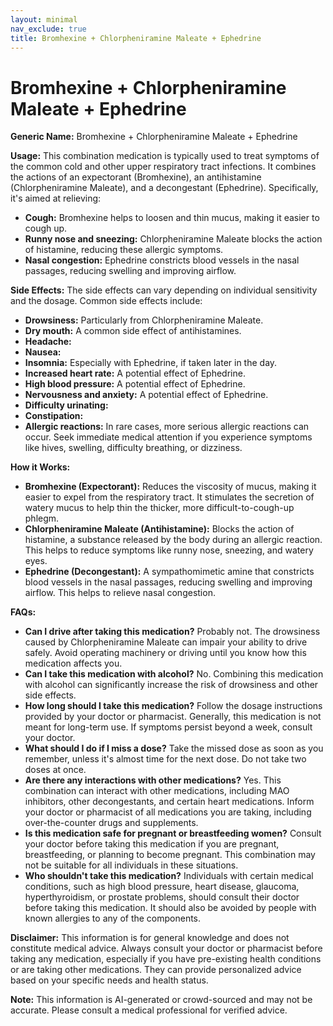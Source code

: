 ```yaml
---
layout: minimal
nav_exclude: true
title: Bromhexine + Chlorpheniramine Maleate + Ephedrine
---
```


# Bromhexine + Chlorpheniramine Maleate + Ephedrine

**Generic Name:** Bromhexine + Chlorpheniramine Maleate + Ephedrine

**Usage:** This combination medication is typically used to treat symptoms of the common cold and other upper respiratory tract infections.  It combines the actions of an expectorant (Bromhexine), an antihistamine (Chlorpheniramine Maleate), and a decongestant (Ephedrine).  Specifically, it's aimed at relieving:

* **Cough:** Bromhexine helps to loosen and thin mucus, making it easier to cough up.
* **Runny nose and sneezing:** Chlorpheniramine Maleate blocks the action of histamine, reducing these allergic symptoms.
* **Nasal congestion:** Ephedrine constricts blood vessels in the nasal passages, reducing swelling and improving airflow.


**Side Effects:**  The side effects can vary depending on individual sensitivity and the dosage. Common side effects include:

* **Drowsiness:** Particularly from Chlorpheniramine Maleate.
* **Dry mouth:** A common side effect of antihistamines.
* **Headache:**
* **Nausea:**
* **Insomnia:** Especially with Ephedrine, if taken later in the day.
* **Increased heart rate:**  A potential effect of Ephedrine.
* **High blood pressure:**  A potential effect of Ephedrine.
* **Nervousness and anxiety:**  A potential effect of Ephedrine.
* **Difficulty urinating:**
* **Constipation:**
* **Allergic reactions:**  In rare cases, more serious allergic reactions can occur.  Seek immediate medical attention if you experience symptoms like hives, swelling, difficulty breathing, or dizziness.


**How it Works:**

* **Bromhexine (Expectorant):**  Reduces the viscosity of mucus, making it easier to expel from the respiratory tract. It stimulates the secretion of watery mucus to help thin the thicker, more difficult-to-cough-up phlegm.
* **Chlorpheniramine Maleate (Antihistamine):**  Blocks the action of histamine, a substance released by the body during an allergic reaction. This helps to reduce symptoms like runny nose, sneezing, and watery eyes.
* **Ephedrine (Decongestant):**  A sympathomimetic amine that constricts blood vessels in the nasal passages, reducing swelling and improving airflow. This helps to relieve nasal congestion.


**FAQs:**

* **Can I drive after taking this medication?**  Probably not.  The drowsiness caused by Chlorpheniramine Maleate can impair your ability to drive safely. Avoid operating machinery or driving until you know how this medication affects you.
* **Can I take this medication with alcohol?**  No.  Combining this medication with alcohol can significantly increase the risk of drowsiness and other side effects.
* **How long should I take this medication?**  Follow the dosage instructions provided by your doctor or pharmacist. Generally, this medication is not meant for long-term use.  If symptoms persist beyond a week, consult your doctor.
* **What should I do if I miss a dose?**  Take the missed dose as soon as you remember, unless it's almost time for the next dose. Do not take two doses at once.
* **Are there any interactions with other medications?**  Yes.  This combination can interact with other medications, including MAO inhibitors, other decongestants, and certain heart medications. Inform your doctor or pharmacist of all medications you are taking, including over-the-counter drugs and supplements.
* **Is this medication safe for pregnant or breastfeeding women?**  Consult your doctor before taking this medication if you are pregnant, breastfeeding, or planning to become pregnant.  This combination may not be suitable for all individuals in these situations.
* **Who shouldn't take this medication?**  Individuals with certain medical conditions, such as high blood pressure, heart disease, glaucoma, hyperthyroidism, or prostate problems, should consult their doctor before taking this medication.  It should also be avoided by people with known allergies to any of the components.


**Disclaimer:** This information is for general knowledge and does not constitute medical advice.  Always consult your doctor or pharmacist before taking any medication, especially if you have pre-existing health conditions or are taking other medications.  They can provide personalized advice based on your specific needs and health status.


**Note:** This information is AI-generated or crowd-sourced and may not be accurate. Please consult a medical professional for verified advice.